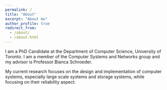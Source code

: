 ```yaml
---
permalink: /
title: "About"
excerpt: "About me"
author_profile: true
redirect_from: 
  - /about/
  - /about.html
---
```


I am a PhD Candidate at the Department of Computer Science, University of Toronto. I am a member of the Computer Systems and Networks group and my advisor is Professor Bianca Schroeder.

My current research focuses on the design and implementation of computer systems, especially large scale systems and storage systems, while focusing on their reliability aspect.
